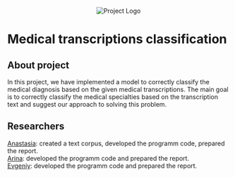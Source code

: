 <p align="center">
      <img src="https://on.notist.cloud/slides/deck6602/large-32.jpg" alt="Project Logo">
</p>

# Medical transcriptions classification

## About project
In this project, we have implemented a model to correctly classify the medical diagnosis based on the given medical transcriptions. The main goal is to correctly classify the medical specialties based on the transcription text and suggest our approach to solving this problem.

## Researchers
[Anastasia](https://github.com/apiskunova1): created a text corpus, developed the programm code, prepared the report.  
[Arina](https://github.com/Arina3103): developed the programm code and prepared the report.  
[Evgeniy](https://github.com/evgainy): developed the programm code and prepared the report.
